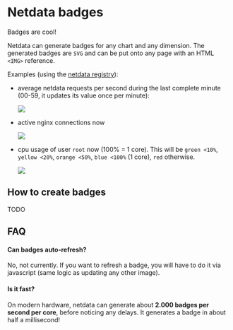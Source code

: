 # Netdata badges

Badges are cool!

Netdata can generate badges for any chart and any dimension. The generated badges are `SVG` and can be put onto any page with an HTML `<IMG>` reference.

Examples (using the [netdata registry](https://github.com/firehol/netdata/wiki/mynetdata-menu-item)):

- average netdata requests per second during the last complete minute (00-59, it updates its value once per minute):

  <a href="https://registry.my-netdata.io/#netdata_netdata"><img src="https://registry.my-netdata.io/api/v1/badge.svg?chart=netdata.requests&dimensions=requests&points=1&after=-60&value_color=grey:null%7Cgreen&label=netdata%20web%20server%20last%20min&units=%5Cs"></img></a>

- active nginx connections now

  <a href="https://registry.my-netdata.io/#nginx_nginx"><img src="https://registry.my-netdata.io/api/v1/badge.svg?chart=nginx.connections&dimensions=active&points=1&after=-1&value_color=grey:null%7Cgreen&label=ngnix%20active%20connections&units=null"></img></a>

- cpu usage of user `root` now (100% = 1 core). This will be `green <10%`, `yellow <20%`, `orange <50%`, `blue <100%` (1 core), `red` otherwise.

  <a href="https://registry.my-netdata.io/#apps_cpu" target="_blank"><img src="https://registry.my-netdata.io/api/v1/badge.svg?chart=users.cpu&dimensions=root&points=1&after=-1&value_color=grey:null%7Cgreen%3C10%7Cyellow%3C20%7Corange%3C50%7Cblue%3C100%7Cred&label=root%20user%20cpu&units=%25"></img></a>


## How to create badges

TODO

## FAQ

#### Can badges auto-refresh?
No, not currently. If you want to refresh a badge, you will have to do it via javascript (same logic as updating any other image).

#### Is it fast?
On modern hardware, netdata can generate about **2.000 badges per second per core**, before noticing any delays. It generates a badge in about half a millisecond!
